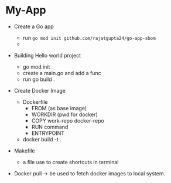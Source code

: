# My-App

- Create a Go app
  - run `go mod init github.com/rajatgupta24/go-app-sbom`
  - 


- Building Hello world project
  - go mod init
  - create a main.go and add a func
  - run go build .
- Create Docker Image
  - Dockerfile
    - FROM (as base image)
    - WORKDIR (pwd for docker)
    - COPY work-repo docker-repo
    - RUN command
    - ENTRYPOINT
  - docker build -t <tag> .
- Makefile
  - a file use to create shortcuts in terminal



- Docker pull -> be used to fetch docker images to local system.